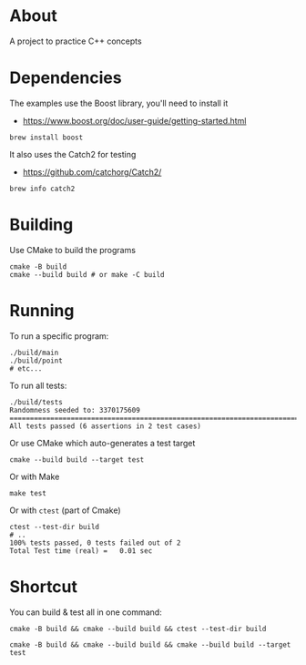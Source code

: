 # About

A project to practice C++ concepts

# Dependencies

The examples use the Boost library, you'll need to install it
* https://www.boost.org/doc/user-guide/getting-started.html

```shell
brew install boost
```

It also uses the Catch2 for testing
* https://github.com/catchorg/Catch2/

```shell
brew info catch2
```

# Building

Use CMake to build the programs

```shell
cmake -B build
cmake --build build # or make -C build
```

# Running

To run a specific program:

```shell
./build/main
./build/point
# etc...
```

To run all tests:

```shell
./build/tests
Randomness seeded to: 3370175609
===============================================================================
All tests passed (6 assertions in 2 test cases)
```

Or use CMake which auto-generates a test target

```shell
cmake --build build --target test
```

Or with Make

```shell
make test
```

Or with `ctest` (part of Cmake)

```shell
ctest --test-dir build
# ..
100% tests passed, 0 tests failed out of 2
Total Test time (real) =   0.01 sec
```

# Shortcut

You can build & test all in one command:

```shell
cmake -B build && cmake --build build && ctest --test-dir build

cmake -B build && cmake --build build && cmake --build build --target test
```